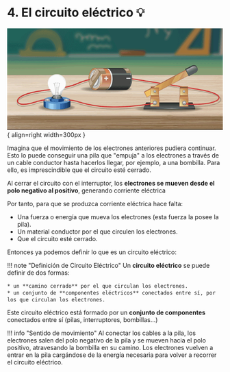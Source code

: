 # 4. El circuito eléctrico 💡

![Circuito](media/circuito.gif){ align=right width=300px }

Imagina que el movimiento de los electrones anteriores pudiera continuar. Esto lo puede conseguir una pila que "empuja" a los electrones a través de un cable conductor hasta hacerlos llegar, por ejemplo, a una bombilla. Para ello, es imprescindible que el circuito esté cerrado.

Al cerrar el circuito con el interruptor, los **electrones se mueven desde el polo negativo al positivo**, generando corriente eléctrica

Por tanto, para que se produzca corriente eléctrica hace falta:

- Una fuerza o energía que mueva los electrones (esta fuerza la posee la pila).
- Un material conductor por el que circulen los electrones.
- Que el circuito esté cerrado.

Entonces ya podemos definir lo que es un circuito eléctrico:


!!! note "Definición de Circuito Eléctrico"
    Un **circuito eléctrico** se puede definir de dos formas:
    
    * un **camino cerrado** por el que circulan los electrones.
    * un conjunto de **componentes eléctricos** conectados entre sí, por los que circulan los electrones.


Este circuito eléctrico está formado por un **conjunto de componentes** conectados entre sí (pilas, interruptores, bombillas…)

!!! info "Sentido de movimiento"
    Al conectar los cables a la pila, los electrones salen del polo negativo de la pila y se mueven hacia el polo positivo, atravesando la bombilla en su camino. Los electrones vuelven a entrar en la pila cargándose de la energía necesaria para volver a recorrer el circuito eléctrico.